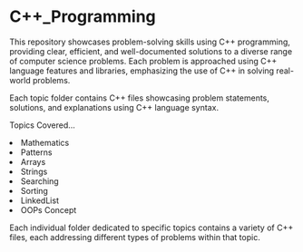 # C++_Programming

This repository showcases problem-solving skills using C++ programming, providing clear, efficient, and well-documented solutions to a diverse range of computer science problems. Each problem is approached using C++ language features and libraries, emphasizing the use of C++ in solving real-world problems.

Each topic folder contains C++ files showcasing problem statements, solutions, and explanations using C++ language syntax.

Topics Covered...
<li>Mathematics</li>
<li>Patterns</li>
<li>Arrays</li>
<li>Strings</li>
<li>Searching</li>
<li>Sorting</li>
<li>LinkedList</li>
<li>OOPs Concept</li>

Each individual folder dedicated to specific topics contains a variety of C++ files, each addressing different types of problems within that topic.
